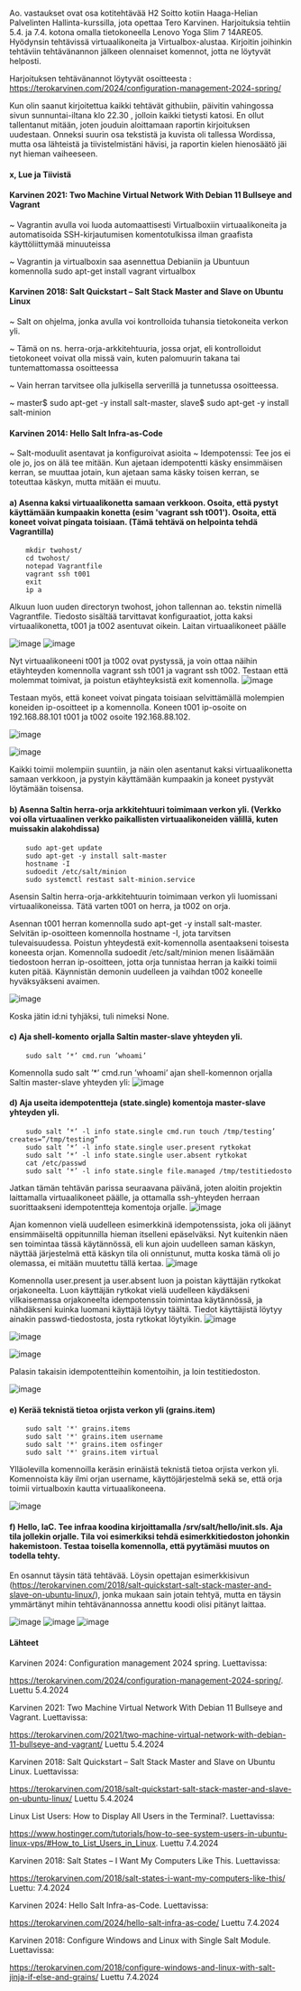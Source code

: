 Ao. vastaukset ovat osa kotitehtävää H2 Soitto kotiin Haaga-Helian Palvelinten Hallinta-kurssilla, jota opettaa Tero Karvinen. Harjoituksia tehtiin 5.4. ja 7.4. kotona omalla tietokoneella Lenovo Yoga Slim 7 14ARE05. Hyödynsin tehtävissä virtuaalikoneita ja Virtualbox-alustaa. Kirjoitin joihinkin tehtäviin tehtävänannon jälkeen olennaiset komennot, jotta ne löytyvät helposti.

Harjoituksen tehtävänannot löytyvät osoitteesta :
https://terokarvinen.com/2024/configuration-management-2024-spring/

Kun olin saanut kirjoitettua kaikki tehtävät githubiin, päivitin vahingossa sivun sunnuntai-iltana klo 22.30 , jolloin kaikki tietysti katosi. En ollut tallentanut mitään, joten jouduin aloittamaan raportin kirjoituksen uudestaan. Onneksi suurin osa tekstistä ja kuvista oli tallessa Wordissa, mutta osa lähteistä ja tiivistelmistäni hävisi, ja raportin kielen hienosäätö jäi nyt hieman vaiheeseen.


#### x, Lue ja Tiivistä
#### Karvinen 2021: Two Machine Virtual Network With Debian 11 Bullseye and Vagrant

~ Vagrantin avulla voi luoda automaattisesti Virtualboxiin virtuaalikoneita ja automatisoida SSH-kirjautumisen komentotulkissa ilman graafista käyttöliittymää minuuteissa

~ Vagrantin ja virtualboxin saa asennettua Debianiin ja Ubuntuun komennolla sudo apt-get install vagrant virtualbox

#### Karvinen 2018: Salt Quickstart – Salt Stack Master and Slave on Ubuntu Linux

~ Salt on ohjelma, jonka avulla voi kontrolloida tuhansia tietokoneita verkon yli. 

~ Tämä on ns. herra-orja-arkkitehtuuria, jossa orjat, eli kontrolloidut tietokoneet voivat olla missä vain, kuten palomuurin takana tai tuntemattomassa osoitteessa

~ Vain herran tarvitsee olla julkisella serverillä ja tunnetussa osoitteessa.

~ master$ sudo apt-get -y install salt-master, slave$ sudo apt-get -y install salt-minion 

#### Karvinen 2014: Hello Salt Infra-as-Code
 
~ Salt-moduulit asentavat ja konfiguroivat asioita
~ Idempotenssi: Tee jos ei ole jo, jos on älä tee mitään. Kun ajetaan idempotentti käsky ensimmäisen kerran, se muuttaa jotain, kun ajetaan sama käsky toisen kerran, se toteuttaa käskyn, mutta mitään ei muutu.

#### a) Asenna kaksi virtuaalikonetta samaan verkkoon. Osoita, että pystyt käyttämään kumpaakin konetta (esim 'vagrant ssh t001'). Osoita, että koneet voivat pingata toisiaan. (Tämä tehtävä on helpointa tehdä Vagrantilla)
        mkdir twohost/ 
        cd twohost/
        notepad Vagrantfile
        vagrant ssh t001
        exit
        ip a
        

Alkuun luon uuden directoryn twohost, johon tallennan ao. tekstin nimellä Vagrantfile. Tiedosto sisältää tarvittavat konfiguraatiot, jotta kaksi virtuaalikonetta, t001 ja t002 asentuvat oikein. Laitan virtuaalikoneet päälle

![image](https://github.com/katariinarytkonen/ICI001AS3A-3005/assets/164856665/669315b4-32a4-4b5f-be33-5af7f9178750)
![image](https://github.com/katariinarytkonen/ICI001AS3A-3005/assets/164856665/1e2aba6d-2861-4a8a-a721-fe3e059c8e31)

Nyt virtuaalikoneeni t001 ja t002 ovat pystyssä, ja voin ottaa näihin etäyhteyden komennolla vagrant ssh t001 ja vagrant ssh t002. Testaan että molemmat toimivat, ja poistun etäyhteyksistä exit komennolla.
![image](https://github.com/katariinarytkonen/ICI001AS3A-3005/assets/164856665/b8660582-f324-4181-bc34-0fde81eefd83)

Testaan myös, että koneet voivat pingata toisiaan selvittämällä molempien koneiden ip-osoitteet ip a komennolla. Koneen t001 ip-osoite on 192.168.88.101 t001 ja t002 osoite 192.168.88.102.

![image](https://github.com/katariinarytkonen/ICI001AS3A-3005/assets/164856665/306c6878-aa67-425f-9238-238c524124ce)

![image](https://github.com/katariinarytkonen/ICI001AS3A-3005/assets/164856665/e35c0fea-c8df-44dd-ad88-e80d404109ce)

Kaikki toimii molempiin suuntiin, ja näin olen asentanut kaksi virtuaalikonetta samaan verkkoon, ja pystyin käyttämään kumpaakin ja koneet pystyvät löytämään toisensa.


####  b) Asenna Saltin herra-orja arkkitehtuuri toimimaan verkon yli. (Verkko voi olla virtuaalinen verkko paikallisten virtuaalikoneiden välillä, kuten muissakin alakohdissa)
        sudo apt-get update
        sudo apt-get -y install salt-master
        hostname -I
        sudoedit /etc/salt/minion 
        sudo systemctl restast salt-minion.service
        
Asensin Saltin herra-orja-arkkitehtuurin toimimaan verkon yli luomissani virtuaalikoneissa. Tätä varten t001 on herra, ja t002 on orja.

Asennan t001 herran komennolla sudo apt-get -y install salt-master.
Selvitän ip-osoitteen komennolla hostname -I, jota tarvitsen tulevaisuudessa. Poistun yhteydestä exit-komennolla asentaakseni toisesta koneesta orjan.
Komennolla sudoedit /etc/salt/minion menen lisäämään tiedostoon herran ip-osoitteen, jotta orja tunnistaa herran ja kaikki toimii kuten pitää.
Käynnistän demonin uudelleen ja vaihdan t002 koneelle hyväksyäkseni avaimen.

![image](https://github.com/katariinarytkonen/ICI001AS3A-3005/assets/164856665/513040c1-e311-43ad-92c1-d07300b17f34)

Koska jätin id:ni tyhjäksi, tuli nimeksi None.

        

#### c) Aja shell-komento orjalla Saltin master-slave yhteyden yli.
        sudo salt ’*’ cmd.run ’whoami’
Komennolla sudo salt ’*’ cmd.run ’whoami’ ajan shell-komennon orjalla Saltin master-slave yhteyden yli:
![image](https://github.com/katariinarytkonen/ICI001AS3A-3005/assets/164856665/26f5fc3d-1d38-4f17-804a-39592821115d)

    

#### d) Aja useita idempotentteja (state.single) komentoja master-slave yhteyden yli.
        sudo salt ’*’ -l info state.single cmd.run touch /tmp/testing’ creates=”/tmp/testing”
        sudo salt ’*’ -l info state.single user.present rytkokat
        sudo salt ’*’ -l info state.single user.absent rytkokat
        cat /etc/passwd
        sudo salt ‘*’ -l info state.single file.managed /tmp/testitiedosto


Jatkan tämän tehtävän parissa seuraavana päivänä, joten aloitin projektin laittamalla virtuaalikoneet päälle, ja ottamalla ssh-yhteyden herraan suorittaakseni idempotentteja komentoja orjalle. 
![image](https://github.com/katariinarytkonen/ICI001AS3A-3005/assets/164856665/8e6c87a7-4d0e-4cc2-bf49-2dba5e2db00f)

Ajan komennon vielä uudelleen esimerkkinä idempotenssista, joka oli jäänyt ensimmäiseltä oppitunnilla hieman itselleni epäselväksi. Nyt kuitenkin näen sen toimintaa tässä käytännössä, eli kun ajoin uudelleen saman käskyn, näyttää järjestelmä että käskyn tila oli onnistunut, mutta koska tämä oli jo olemassa, ei mitään muutettu tällä kertaa.
![image](https://github.com/katariinarytkonen/ICI001AS3A-3005/assets/164856665/f9be4a39-655b-47fd-9779-21477bf9df8d)

Komennolla user.present ja user.absent luon ja poistan käyttäjän rytkokat orjakoneelta. Luon käyttäjän rytkokat vielä uudelleen käydäkseni vilkaisemassa orjakoneelta idempotenssin toimintaa käytännössä, ja nähdäkseni kuinka luomani käyttäjä löytyy täältä. Tiedot käyttäjistä löytyy ainakin passwd-tiedostosta, josta rytkokat löytyikin.
![image](https://github.com/katariinarytkonen/ICI001AS3A-3005/assets/164856665/9e5a5f1e-3391-4728-ae0f-596beee2e713)

![image](https://github.com/katariinarytkonen/ICI001AS3A-3005/assets/164856665/c923c3b1-de8e-42d6-91ae-5cdf0ddb0b11)

![image](https://github.com/katariinarytkonen/ICI001AS3A-3005/assets/164856665/d53622da-f7aa-42fe-8d62-b035d78bfcdf)

Palasin takaisin idempotentteihin komentoihin, ja loin testitiedoston.

![image](https://github.com/katariinarytkonen/ICI001AS3A-3005/assets/164856665/293ceca5-5f30-49f3-8a7d-d510ba1ef3e8)







    
#### e) Kerää teknistä tietoa orjista verkon yli (grains.item)
        sudo salt '*' grains.items
        sudo salt '*' grains.item username
        sudo salt '*' grains.item osfinger
        sudo salt '*' grains.item virtual

    
Ylläolevilla komennoilla keräsin erinäistä teknistä tietoa orjista verkon yli. Komennoista käy ilmi orjan username, käyttöjärjestelmä sekä se, että orja toimii virtualboxin kautta virtuaalikoneena.

![image](https://github.com/katariinarytkonen/ICI001AS3A-3005/assets/164856665/be91e75a-6159-469d-bb52-10b2dac5f10f)

#### f) Hello, IaC. Tee infraa koodina kirjoittamalla /srv/salt/hello/init.sls. Aja tila jollekin orjalle. Tila voi esimerkiksi tehdä esimerkkitiedoston johonkin hakemistoon. Testaa toisella komennolla, että pyytämäsi muutos on todella tehty.

En osannut täysin tätä tehtävää. Löysin opettajan esimerkkisivun (https://terokarvinen.com/2018/salt-quickstart-salt-stack-master-and-slave-on-ubuntu-linux/), jonka mukaan sain jotain tehtyä, mutta en täysin ymmärtänyt mihin tehtävänannossa annettu koodi olisi pitänyt laittaa. 

![image](https://github.com/katariinarytkonen/ICI001AS3A-3005/assets/164856665/29ab7323-6e3e-4b1d-a440-826de0f31304)
![image](https://github.com/katariinarytkonen/ICI001AS3A-3005/assets/164856665/a340f6d3-54cd-4a77-b167-2ae902eeec18)
![image](https://github.com/katariinarytkonen/ICI001AS3A-3005/assets/164856665/f3675987-77eb-42a7-9083-0fd31eb970db)





#### Lähteet
Karvinen 2024: Configuration management 2024 spring. Luettavissa:

https://terokarvinen.com/2024/configuration-management-2024-spring/. Luettu 5.4.2024

Karvinen 2021: Two Machine Virtual Network With Debian 11 Bullseye and Vagrant. Luettavissa:

https://terokarvinen.com/2021/two-machine-virtual-network-with-debian-11-bullseye-and-vagrant/ Luettu 5.4.2024

Karvinen 2018: Salt Quickstart – Salt Stack Master and Slave on Ubuntu Linux. Luettavissa:

https://terokarvinen.com/2018/salt-quickstart-salt-stack-master-and-slave-on-ubuntu-linux/ Luettu 5.4.2024
 
Linux List Users: How to Display All Users in the Terminal?. Luettavissa:

https://www.hostinger.com/tutorials/how-to-see-system-users-in-ubuntu-linux-vps/#How_to_List_Users_in_Linux. Luettu 7.4.2024

Karvinen 2018: Salt States – I Want My Computers Like This. Luettavissa:

https://terokarvinen.com/2018/salt-states-i-want-my-computers-like-this/ Luettu: 7.4.2024

Karvinen 2024: Hello Salt Infra-as-Code. Luettavissa:

https://terokarvinen.com/2024/hello-salt-infra-as-code/ Luettu 7.4.2024

Karvinen 2018: Configure Windows and Linux with Single Salt Module. Luettavissa:

https://terokarvinen.com/2018/configure-windows-and-linux-with-salt-jinja-if-else-and-grains/ Luettu 7.4.2024


